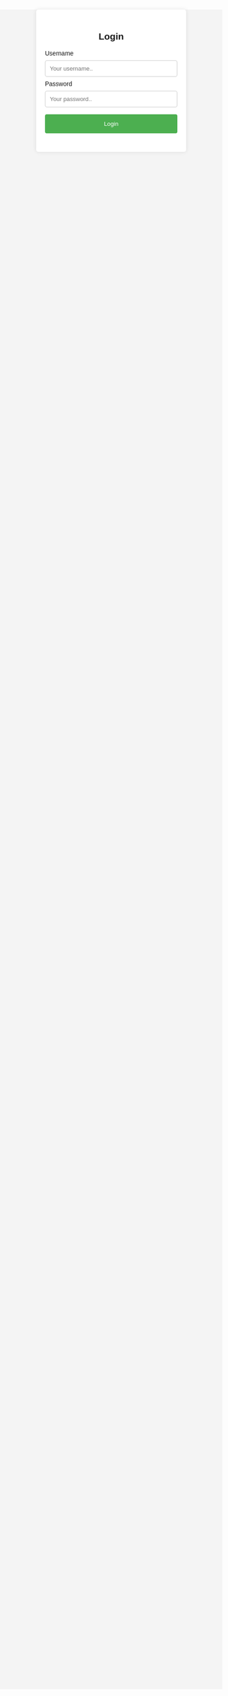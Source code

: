 <!DOCTYPE html>
<html lang="en">
<head>
    <meta charset="UTF-8">
    <meta name="viewport" content="width=device-width, initial-scale=1.0">
    <title>Login Page</title>
    <style>
        body {
            font-family: Arial, sans-serif;
            background-color: #f4f4f4;
            margin: 0;
            padding: 0;
        }
        .container {
            width: 300px;
            margin: 100px auto;
            padding: 20px;
            background-color: #fff;
            border-radius: 5px;
            box-shadow: 0 0 10px rgba(0, 0, 0, 0.1);
        }
        h2 {
            text-align: center;
        }
        input[type="text"], input[type="password"] {
            width: 100%;
            padding: 10px;
            margin: 8px 0;
            box-sizing: border-box;
            border: 1px solid #ccc;
            border-radius: 4px;
        }
        input[type="submit"] {
            width: 100%;
            background-color: #4caf50;
            color: white;
            padding: 14px 20px;
            margin: 8px 0;
            border: none;
            border-radius: 4px;
            cursor: pointer;
        }
        input[type="submit"]:hover {
            background-color: #45a049;
        }
    </style>
</head>
<body>
    <div class="container">
        <h2>Login</h2>
        <form action="your_backend_script.php" method="post">
            <label for="username">Username</label>
            <input type="text" id="username" name="username" placeholder="Your username.." required>
            <label for="password">Password</label>
            <input type="password" id="password" name="password" placeholder="Your password.." required>
            <input type="submit" value="Login">
        </form>
    </div>
</body>
</html>

